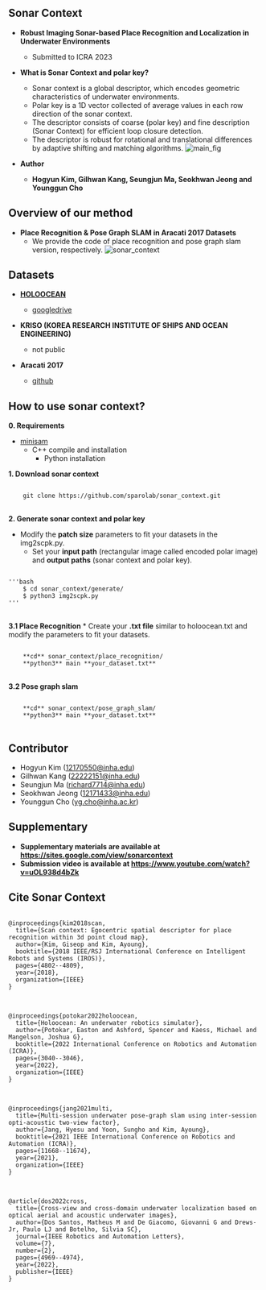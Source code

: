 ## Sonar Context
* **Robust Imaging Sonar-based Place Recognition and Localization in Underwater Environments**
	* Submitted to ICRA 2023


* **What is Sonar Context and polar key?**
	* Sonar context is a global descriptor, which encodes geometric characteristics of underwater environments.
	* Polar key is a 1D vector collected of average values in each row direction of the sonar context.
	* The descriptor consists of coarse (polar key) and fine description (Sonar Context) for
efficient loop closure detection.
	* The descriptor is robust for rotational and translational differences by adaptive shifting and matching algorithms.
	 ![main_fig](https://user-images.githubusercontent.com/68933951/215500050-c1974c55-10e0-494b-8a0f-a6c9d0cd30dd.png)

* **Author**
	* **Hogyun Kim, Gilhwan Kang, Seungjun Ma, Seokhwan Jeong and Younggun Cho**  
	
	

## Overview of our method
* **Place Recognition & Pose Graph SLAM in Aracati 2017 Datasets**
	* We provide the code of place recognition and pose graph slam version, respectively. 
	![sonar_context](https://user-images.githubusercontent.com/68933951/201089338-ed06170f-0d81-44df-86e4-81a417588374.gif)
		
## Datasets
* **[HOLOOCEAN](https://holoocean.readthedocs.io/en/latest/usage/usage.html)**
	* [googledrive](https://drive.google.com/drive/folders/1tPEZzdvOCRTILfkeq2X0KLuOM3v53kQL?usp=sharing)
	
* **KRISO (KOREA RESEARCH INSTITUTE OF SHIPS AND OCEAN ENGINEERING)**
	* not public  
	
* **Aracati 2017**
	* [github](https://github.com/matheusbg8/aracati2017)

  
## How to use sonar context?
**0. Requirements** 
  * [minisam](https://minisam.readthedocs.io/)
    * C++ compile and installation
		* Python installation  


**1. Download sonar context**
<pre>
<code>
    git clone https://github.com/sparolab/sonar_context.git
</code>
</pre>  


**2. Generate sonar context and polar key**
  * Modify the **patch size** parameters to fit your datasets in the img2scpk.py.
	* Set your **input path** (rectangular image called encoded polar image) and **output paths** (sonar context and polar key). 
<pre>
<code>
'''bash
    $ cd sonar_context/generate/
    $ python3 img2scpk.py
'''
</code>
</pre>  


**3.1 Place Recognition**
	* Create your **.txt file** similar to holoocean.txt and modify the parameters to fit your datasets.

<pre>
<code>
    **cd** sonar_context/place_recognition/
    **python3** main **your_dataset.txt**
</code>
</pre>  
	
	
**3.2 Pose graph slam**
<pre>
<code>
    **cd** sonar_context/pose_graph_slam/
    **python3** main **your_dataset.txt**
</code>
</pre>  


## Contributor
* Hogyun Kim (12170550@inha.edu)
* Gilhwan Kang (22222151@inha.edu)
* Seungjun Ma (richard7714@inha.edu)
* Seokhwan Jeong (12171433@inha.edu)
* Younggun Cho (yg.cho@inha.ac.kr)  


## Supplementary
* **Supplementary materials are available at https://sites.google.com/view/sonarcontext**
* **Submission video is available at https://www.youtube.com/watch?v=uOL938d4bZk**


## Cite Sonar Context
<pre>
<code>
@inproceedings{kim2018scan,
  title={Scan context: Egocentric spatial descriptor for place recognition within 3d point cloud map},
  author={Kim, Giseop and Kim, Ayoung},
  booktitle={2018 IEEE/RSJ International Conference on Intelligent Robots and Systems (IROS)},
  pages={4802--4809},
  year={2018},
  organization={IEEE}
}
</code>
</pre>  


<pre>
<code>
@inproceedings{potokar2022holoocean,
  title={Holoocean: An underwater robotics simulator},
  author={Potokar, Easton and Ashford, Spencer and Kaess, Michael and Mangelson, Joshua G},
  booktitle={2022 International Conference on Robotics and Automation (ICRA)},
  pages={3040--3046},
  year={2022},
  organization={IEEE}
}
</code>
</pre>  


<pre>
<code>
@inproceedings{jang2021multi,
  title={Multi-session underwater pose-graph slam using inter-session opti-acoustic two-view factor},
  author={Jang, Hyesu and Yoon, Sungho and Kim, Ayoung},
  booktitle={2021 IEEE International Conference on Robotics and Automation (ICRA)},
  pages={11668--11674},
  year={2021},
  organization={IEEE}
}
</code>
</pre>  


<pre>
<code>
@article{dos2022cross,
  title={Cross-view and cross-domain underwater localization based on optical aerial and acoustic underwater images},
  author={Dos Santos, Matheus M and De Giacomo, Giovanni G and Drews-Jr, Paulo LJ and Botelho, Silvia SC},
  journal={IEEE Robotics and Automation Letters},
  volume={7},
  number={2},
  pages={4969--4974},
  year={2022},
  publisher={IEEE}
}
</code>
</pre>  
